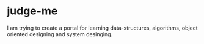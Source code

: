 # judge-me
I am trying to create a portal for learning data-structures, algorithms, object oriented designing and system desinging.
